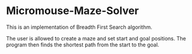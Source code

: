 # Micromouse-Maze-Solver

This is an implementation of Breadth First Search algorithm.

The user is allowed to create a maze and set start and goal positions. The program then finds the shortest path from the start to the goal.
